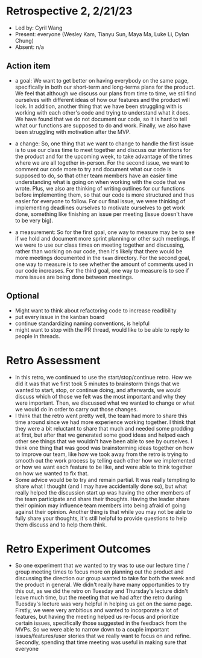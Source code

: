 # Retrospective 2, 2/21/23

* Led by: Cyril Wang
* Present: everyone (Wesley Kam, Tianyu Sun, Maya Ma, Luke Li, Dylan Chung)
* Absent: n/a

## Action item

* a goal: We want to get better on having everybody on the same page, specifically in both our short-term and long-terms plans for the product. 
We feel that although we discuss our plans from time to time, we stil find ourselves with different ideas of how our features and the product will look. In
addition, another thing that we have been struggling with is working with each other's code and trying to understand what it does. We have found that we do not document
our code, so it is hard to tell what our functions are supposed to do and work. Finally, we also have been struggling with motivation after the MVP.

* a change: So, one thing that we want to change to handle the first issue is to use our class time to meet together and discuss our intentions for the product and for
the upcoming week, to take advantage of the times where we are all together in-person. For the second issue, we want to comment our code more to try and document what 
our code is supposed to do, so that other team members have an easier time understanding what is going on when working with the code that we wrote. Plus, we also are 
thinking of writing outlines for our functions before implementing them, so that our code is more structured and thus easier for everyone to follow. For our final issue, we 
were thinking of implementing deadlines ourselves to motivate ourselves to get work done, something like finishing an issue per meeting (issue doesn't have to be very big). 

* a measurement: So for the first goal, one way to measure may be to see if we hold and document more sprint planning or other such meetings.
 If we were to use our class times on meeting together and discussing, rather than working on our code, then it's likely that there would be more meetings documented in the
`team` directory. For the second goal, one way to measure is to see whether the amount of comments used in our code increases. For the third goal, one way to measure is to 
see if more issues are being done between meetings.

## Optional

* Might want to think about refactoring code to increase readibility
* put every issue in the kanban board
* continue standardizing naming conventions, is helpful
* might want to stop with the PR thread, would like to be able to reply to people in threads.


# Retro Assessment

* In this retro, we continued to use the start/stop/continue retro. How we did it was that we first took 5 minutes to brainstorm things that we wanted to start, stop, or 
continue doing, and afterwards, we would discuss which of those we felt was the most important and why they were important. Then, we discussed what we wanted to change or
what we would do in order to carry out those changes. 
* I think that the retro went pretty well, the team had more to share this time around since we had more experience working together. I think that they were a bit reluctant
to share that much and needed some prodding at first, but after that we generated some good ideas and helped each other see things that we wouldn't have been able to see
by ourselves. I think one thing that was good was brainstorming ideas together on how to improve our team, like how we took away from the retro is trying to smooth out 
the work process by telling each other how we implemented or how we want each feature to be like, and were able to think together on how we wanted to fix that.
* Some advice would be to try and remain partial. It was really tempting to share what I thought (and I may have accidentally done so), but what really helped the 
discussion start up was having the other members of the team participate and share their thoughts. Having the leader share their opinion may influence team members into
being afraid of going against their opinion. Another thing is that while you may not be able to fully share your thoughts, it's still helpful to provide questions to 
help them discuss and to help them think.

# Retro Experiment Outcomes

* So one experiment that we wanted to try was to use our lecture time / group meeting times to focus more on planning out the product and discussing the direction our group wanted to take for both the week and the product in general. We didn't really have many opportunities to try this out, as we did the retro on Tuesday and Thursday's lecture didn't leave much time, but the meeting that we had after the retro during Tuesday's lecture was very helpful in helping us get on the same page. Firstly, we were very ambitious and wanted to incorporate a lot of features, but having the meeting helped us re-focus and prioritize certain issues, specifically those suggested in the feedback from the MVPs. So we were able to narrow down to a couple important issues/features/user stories that we really want to focus on and refine. Secondly, spending that time meeting was useful in making sure that everyone 
